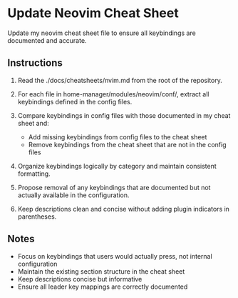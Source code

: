 # Update Neovim Cheat Sheet

Update my neovim cheat sheet file to ensure all keybindings are documented and accurate.

## Instructions

1. Read the ./docs/cheatsheets/nvim.md from the root of the repository.

2. For each file in home-manager/modules/neovim/conf/, extract all keybindings defined in the config files.

3. Compare keybindings in config files with those documented in my cheat sheet and:
   - Add missing keybindings from config files to the cheat sheet
   - Remove keybindings from the cheat sheet that are not in the config files

4. Organize keybindings logically by category and maintain consistent formatting.

5. Propose removal of any keybindings that are documented but not actually available in the configuration.

6. Keep descriptions clean and concise without adding plugin indicators in parentheses.

## Notes

- Focus on keybindings that users would actually press, not internal configuration
- Maintain the existing section structure in the cheat sheet
- Keep descriptions concise but informative
- Ensure all leader key mappings are correctly documented
